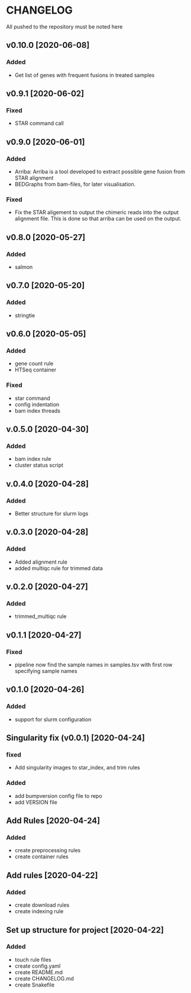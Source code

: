 # CHANGELOG
All pushed to the repository must be noted here

## v0.10.0 [2020-06-08]
### Added
- Get list of genes with frequent fusions in treated samples


## v0.9.1 [2020-06-02]
### Fixed
- STAR command call

## v0.9.0 [2020-06-01]
### Added
- Arriba: Arriba is a tool developed to extract possible gene fusion from STAR alignment
- BEDGraphs from bam-files, for later visualisation.

### Fixed
- Fix the STAR aligement to output the chimeric reads into the output alignment file. This is done so that arriba can be used on the output.

## v0.8.0 [2020-05-27]
### Added
- salmon

## v0.7.0 [2020-05-20]
### Added
- stringtie

## v0.6.0 [2020-05-05]
### Added
- gene count rule
- HTSeq container

### Fixed
- star command
- config indentation
- bam index threads

## v.0.5.0 [2020-04-30]
### Added
- bam index rule
- cluster status script

## v.0.4.0 [2020-04-28]
### Added
- Better structure for slurm logs

## v.0.3.0 [2020-04-28]
### Added
- Added alignment rule
- added multiqc rule for trimmed data

## v.0.2.0 [2020-04-27]
### Added
- trimmed_multiqc rule

## v0.1.1 [2020-04-27]
### Fixed
- pipeline now find the sample names in samples.tsv with first row specifying sample names

## v0.1.0 [2020-04-26]
### Added
- support for slurm configuration

## Singularity fix (v0.0.1) [2020-04-24]
### fixed
- Add singularity images to star_index, and trim rules

### Added
- add bumpversion config file to repo
- add VERSION file

## Add Rules [2020-04-24]
### Added
- create preprocessing rules
- create container rules

## Add rules [2020-04-22]
### Added
- create download rules
- create indexing rule

## Set up structure for  project [2020-04-22]
### Added
- touch rule files
- create config.yaml
- create README.md
- create CHANGELOG.md
- create Snakefile
